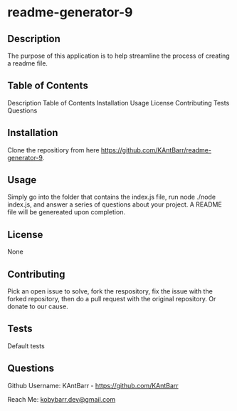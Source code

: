 # readme-generator-9

## Description
The purpose of this application is to help streamline the process of creating a readme file.

## Table of Contents
Description
Table of Contents
Installation
Usage
License
Contributing
Tests
Questions

## Installation
Clone the repositiory from here https://github.com/KAntBarr/readme-generator-9.

## Usage
Simply go into the folder that contains the index.js file, run node ./node index.js, and answer a series of questions about your project. A README file will be genereated upon completion.

## License
None

## Contributing
Pick an open issue to solve, fork the respository, fix the issue with the forked repository, then do a pull request with the original repository. Or donate to our cause.

## Tests
Default tests

## Questions
Github Username: KAntBarr - https://github.com/KAntBarr

Reach Me: kobybarr.dev@gmail.com
